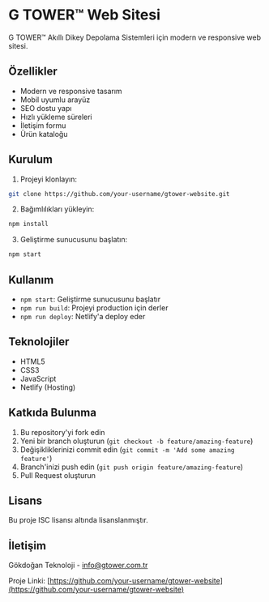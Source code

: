 # G TOWER™ Web Sitesi

G TOWER™ Akıllı Dikey Depolama Sistemleri için modern ve responsive web sitesi.

## Özellikler

- Modern ve responsive tasarım
- Mobil uyumlu arayüz
- SEO dostu yapı
- Hızlı yükleme süreleri
- İletişim formu
- Ürün kataloğu

## Kurulum

1. Projeyi klonlayın:
```bash
git clone https://github.com/your-username/gtower-website.git
```

2. Bağımlılıkları yükleyin:
```bash
npm install
```

3. Geliştirme sunucusunu başlatın:
```bash
npm start
```

## Kullanım

- `npm start`: Geliştirme sunucusunu başlatır
- `npm run build`: Projeyi production için derler
- `npm run deploy`: Netlify'a deploy eder

## Teknolojiler

- HTML5
- CSS3
- JavaScript
- Netlify (Hosting)

## Katkıda Bulunma

1. Bu repository'yi fork edin
2. Yeni bir branch oluşturun (`git checkout -b feature/amazing-feature`)
3. Değişikliklerinizi commit edin (`git commit -m 'Add some amazing feature'`)
4. Branch'inizi push edin (`git push origin feature/amazing-feature`)
5. Pull Request oluşturun

## Lisans

Bu proje ISC lisansı altında lisanslanmıştır.

## İletişim

Gökdoğan Teknoloji - info@gtower.com.tr

Proje Linki: [https://github.com/your-username/gtower-website](https://github.com/your-username/gtower-website)
